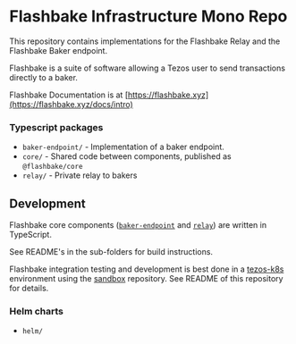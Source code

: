 # Flashbake Infrastructure Mono Repo

This repository contains implementations for the Flashbake Relay and the Flashbake Baker endpoint.

Flashbake is a suite of software allowing a Tezos user to send transactions directly to a baker.

Flashbake Documentation is at [https://flashbake.xyz](https://flashbake.xyz/docs/intro)

### Typescript packages

- `baker-endpoint/` - Implementation of a baker endpoint.
- `core/` - Shared code between components, published as `@flashbake/core`
- `relay/` - Private relay to bakers

## Development

Flashbake core components ([`baker-endpoint`](baker-endpoint/) and [`relay`](relay/)) are written in TypeScript.

See README's in the sub-folders for build instructions.

Flashbake integration testing and development is best done in a [tezos-k8s](https://tezos-k8s.xyz) environment using the [sandbox](https://github.com/flashbake/sandbox) repository. See README of this repository for details.

### Helm charts

- `helm/`
